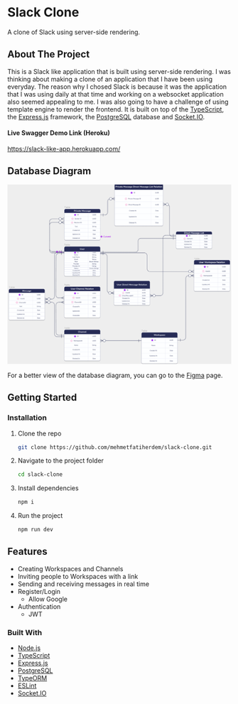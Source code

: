 # Slack Clone
A clone of Slack using server-side rendering.

<!-- ABOUT THE PROJECT -->
## About The Project

This is a Slack like application that is built using server-side rendering. I was thinking about making a clone of an application that I have been using everyday. The reason why I chosed Slack is because it was the application that I was using daily at that time and working on a websocket application also seemed appealing to me. I was also going to have a challenge of using template engine to render the frontend. It is built on top of the [TypeScript](https://www.typescriptlang.org/), the [Express.js](https://expressjs.com/) framework, the [PostgreSQL](https://www.postgresql.org/) database and [Socket.IO](https://socket.io/).

#### Live Swagger Demo Link (Heroku)
https://slack-like-app.herokuapp.com/

## Database Diagram

![Database](src/assets/db-diagram.png)

For a better view of the database diagram, you can go to the [Figma](https://www.figma.com/file/oqKJ4M0Z2UkkIcCWeLhyIr/Slack-Database?node-id=0%3A1) page.




## Getting Started


### Installation

1. Clone the repo
   ```sh
   git clone https://github.com/mehmetfatiherdem/slack-clone.git
   ```
2. Navigate to the project folder

   ```sh
   cd slack-clone
   ```

3. Install dependencies
   ```sh
   npm i
   ```
4. Run the project
   ```sh
   npm run dev
   ```

## Features

- Creating Workspaces and Channels
- Inviting people to Workspaces with a link
- Sending and receiving messages in real time 
- Register/Login
  - Allow Google
- Authentication
  - JWT

### Built With

- [Node.js](https://nodejs.org/en/)
- [TypeScript](https://www.typescriptlang.org/)
- [Express.js](https://expressjs.com/)
- [PostgreSQL](https://www.postgresql.org/)
- [TypeORM](https://typeorm.io/)
- [ESLint](https://eslint.org/)
- [Socket.IO](https://socket.io/)
